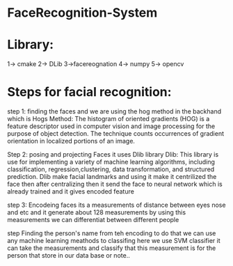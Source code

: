 # FaceRecognition-System
# Library:
1-> cmake
2-> DLib
3->facereognation 
4-> numpy
5-> opencv

# Steps for facial recognition:
step 1: finding the faces and we are using the hog method in the backhand which is 
Hogs Method:
The histogram of oriented gradients (HOG) is a feature descriptor used in computer vision and 
image processing for the purpose of object detection. The technique counts occurrences of 
gradient orientation in localized portions of an image.

Step 2: posing and projecting Faces it uses Dlib library
Dlib: This library is use for implementing a variety of machine learning algorithms, including
classification, regression,clustering, data transformation, and structured prediction.
Dlib make facial landmarks and using it make it centrilized the face then after centralizing 
then it send the face to neural network which is already trained and it gives encoded feature

step 3: Encodeing faces
its a measurements of distance between eyes nose and etc and it generate about 128 measurements
by using this measurements we can differentiat between different people


step Finding the person's name from teh encoding to do that we can use any machine learning meathods
to classifing here we use SVM classifier it can take the measurements and classify that this measurement 
is for the person that store in our data base or note..

